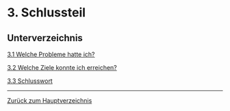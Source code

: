 # 3. Schlussteil

## Unterverzeichnis

[3.1 Welche Probleme hatte ich?](./probleme.md)

[3.2 Welche Ziele konnte ich erreichen?](./erreichte_ziele.md)

[3.3 Schlusswort](./schlusswort.md)

-----

[Zurück zum Hauptverzeichnis](../README.md)
